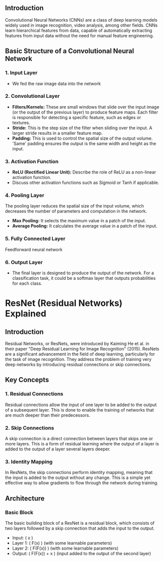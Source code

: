 
## Introduction

Convolutional Neural Networks (CNNs) are a class of deep learning models widely used in image recognition, video analysis, among other fields. CNNs learn hierarchical features from data, capable of automatically extracting features from input data without the need for manual feature engineering.

## Basic Structure of a Convolutional Neural Network

### 1. Input Layer
- We fed the raw image data into the network 

### 2. Convolutional Layer
- **Filters/Kernels:** These are small windows that slide over the input image (or the output of the previous layer) to produce feature maps. Each filter is responsible for detecting a specific feature, such as edges or textures.
- **Stride:** This is the step size of the filter when sliding over the input. A larger stride results in a smaller feature map.
- **Padding:** This is used to control the spatial size of the output volume. 'Same' padding ensures the output is the same width and height as the input.
### 3. Activation Function
- **ReLU (Rectified Linear Unit):** Describe the role of ReLU as a non-linear activation function.
- Discuss other activation functions such as Sigmoid or Tanh if applicable.

### 4. Pooling Layer
The pooling layer reduces the spatial size of the input volume, which decreases the number of parameters and computation in the network.
- **Max Pooling:**  It selects the maximum value in a patch of the input.
- **Average Pooling:** It calculates the average value in a patch of the input.

### 5. Fully Connected Layer
Feedforward neural network

### 6. Output Layer
- The final layer is designed to produce the output of the network. For a classification task, it could be a softmax layer that outputs probabilities for each class.

# ResNet (Residual Networks) Explained

## Introduction

Residual Networks, or ResNets, were introduced by Kaiming He et al. in their paper "Deep Residual Learning for Image Recognition" (2015). ResNets are a significant advancement in the field of deep learning, particularly for the task of image recognition. They address the problem of training very deep networks by introducing residual connections or skip connections.

## Key Concepts

### 1. Residual Connections
Residual connections allow the input of one layer to be added to the output of a subsequent layer. This is done to enable the training of networks that are much deeper than their predecessors.

### 2. Skip Connections
A skip connection is a direct connection between layers that skips one or more layers. This is a form of residual learning where the output of a layer is added to the output of a layer several layers deeper.

### 3. Identity Mapping
In ResNets, the skip connections perform identity mapping, meaning that the input is added to the output without any change. This is a simple yet effective way to allow gradients to flow through the network during training.

## Architecture

### Basic Block
The basic building block of a ResNet is a residual block, which consists of two layers followed by a skip connection that adds the input to the output.

- Input: \( x \)
- Layer 1: \( F(x) \) (with some learnable parameters)
- Layer 2: \( F(F(x)) \) (with some learnable parameters)
- Output: \( F(F(x)) + x \) (input added to the output of the second layer)

